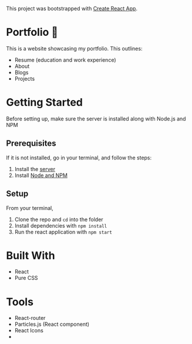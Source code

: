 This project was bootstrapped with [Create React App](https://github.com/facebook/create-react-app).

# Portfolio 🔖

This is a website showcasing my portfolio. This outlines:
* Resume (education and work experience)
* About
* Blogs
* Projects

# Getting Started
Before setting up, make sure the server is installed along with Node.js and NPM

## Prerequisites
If it is not installed, go in your terminal, and follow the steps:

1. Install the [server](https://github.com/reireynoso/restaurant_app_rails) 
2. Install [Node and NPM](https://www.npmjs.com/get-npm)

## Setup

From your terminal,

1. Clone the repo and `cd` into the folder
2. Install dependencies with `npm install`
3. Run the react application with `npm start`

# Built With
* React
* Pure CSS

# Tools
* React-router 
* Particles.js (React component)
* React Icons
* 
